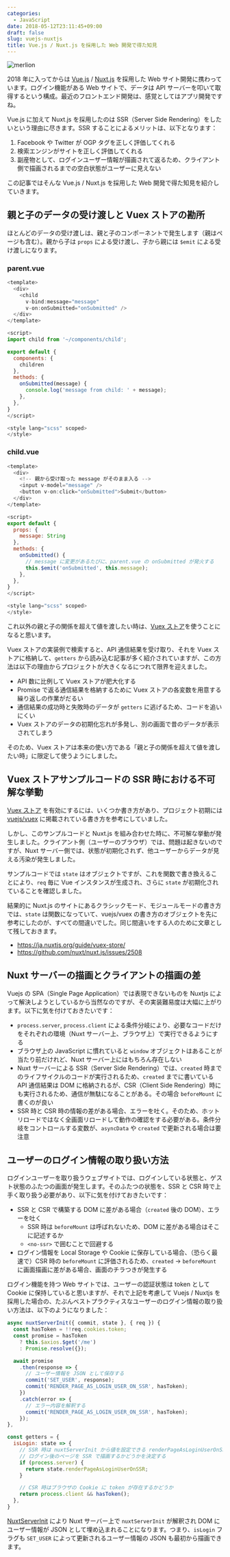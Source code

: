 ```yaml
---
categories:
  - JavaScript
date: 2018-05-12T23:11:45+09:00
draft: false
slug: vuejs-nuxtjs
title: Vue.js / Nuxt.js を採用した Web 開発で得た知見
---
```


![merlion](/images/2018/05/merlion.jpg)

2018 年に入ってからは [Vue.js](https://jp.vuejs.org/) / [Nuxt.js](https://ja.nuxtjs.org/) を採用した Web サイト開発に携わっています。ログイン機能がある Web サイトで、データは API サーバーを叩いて取得するという構成。最近のフロントエンド開発は、感覚としてはアプリ開発ですね。

Vue.js に加えて Nuxt.js を採用したのは SSR（Server Side Rendering）をしたいという理由に尽きます。SSR することによるメリットは、以下となります：

1. Facebook や Twitter が OGP タグを正しく評価してくれる
1. 検索エンジンがサイトを正しく評価してくれる
1. 副産物として、ログインユーザー情報が描画されて返るため、クライアント側で描画されるまでの空白状態がユーザーに見えない

この記事ではそんな Vue.js / Nuxt.js を採用した Web 開発で得た知見を紹介していきます。

## 親と子のデータの受け渡しと Vuex ストアの勘所

ほとんどのデータの受け渡しは、親と子のコンポーネントで発生します（親はページも含む）。親から子は `props` による受け渡し、子から親には `$emit` による受け渡しになります。

### parent.vue

```javascript
<template>
  <div>
    <child
      v-bind:message="message"
      v-on:onSubmitted="onSubmitted" />
  </div>
</template>

<script>
import child from '~/components/child';

export default {
  components: {
    children
  },
  methods: {
    onSubmitted(message) {
      console.log('message from child: ' + message);
    },
  },
}
</script>

<style lang="scss" scoped>
</style>
```

### child.vue

```javascript
<template>
  <div>
    <!-- 親から受け取った message がそのまま入る -->
    <input v-model="message" />
    <button v-on:click="onSubmitted">Submit</button>
  </div>
</template>

<script>
export default {
  props: {
    message: String
  },
  methods: {
    onSubmitted() {
      // message に変更があるたびに、parent.vue の onSubmitted が発火する
      this.$emit('onSubmitted', this.message);
    },
  },
}
</script>

<style lang="scss" scoped>
</style>
```

これ以外の親と子の関係を超えて値を渡したい時は、[Vuex ストア](https://ja.nuxtjs.org/guide/vuex-store)を使うことになると思います。

Vuex ストアの実装例で検索すると、API 通信結果を受け取り、それを Vuex ストアに格納して、`getters` から読み込む記事が多く紹介されていますが、この方法は以下の理由からプロジェクトが大きくなるにつれて限界を迎えました。

- API 数に比例して Vuex ストアが肥大化する
- Promise で返る通信結果を格納するために Vuex ストアの各変数を用意する繰り返しの作業がだるい
- 通信結果の成功時と失敗時のデータが `getters` に逃げるため、コードを追いにくい
- Vuex ストアのデータの初期化忘れが多発し、別の画面で昔のデータが表示されてしまう

そのため、Vuex ストアは本来の使い方である「親と子の関係を超えて値を渡したい時」に限定して使うようにしました。

## Vuex ストアサンプルコードの SSR 時における不可解な挙動

[Vuex ストア](https://ja.nuxtjs.org/guide/vuex-store) を有効にするには、いくつか書き方があり、プロジェクト初期には [vuejs/vuex](https://github.com/vuejs/vuex/blob/dev/examples/shopping-cart/store/index.js) に掲載されている書き方を参考にしていました。

しかし、このサンプルコードと Nuxt.js を組み合わせた時に、不可解な挙動が発生しました。クライアント側（ユーザーのブラウザ）では、問題は起きないのですが、Nuxt サーバー側では、状態が初期化されず、他ユーザーからデータが見える汚染が発生しました。

サンプルコードでは `state` はオブジェクトですが、これを関数で書き換えることにより、`req` 毎に Vue インスタンスが生成され、さらに `state` が初期化されていることを確認しました。

結果的に Nuxt.js のサイトにあるクラシックモード、モジュールモードの書き方では、`state` は関数になっていて、vuejs/vuex の書き方のオブジェクトを先に参考にしたのが、すべての間違いでした。同じ間違いをする人のために文章として残しておきます。

- https://ja.nuxtjs.org/guide/vuex-store/
- https://github.com/nuxt/nuxt.js/issues/2508

## Nuxt サーバーの描画とクライアントの描画の差

Vuejs の SPA（Single Page Application）では表現できないものを Nuxtjs によって解決しようとしているから当然なのですが、その実装難易度は大幅に上がります。以下に気を付けておきたいです：

- `process.server`, `process.client` による条件分岐により、必要なコードだけをそれぞれの環境（Nuxt サーバー上、ブラウザ上）で実行できるようにする
- ブラウザ上の JavaScript に慣れていると `window` オブジェクトはあることが当たり前だけれど、Nuxt サーバー上にはもちろん存在しない
- Nuxt サーバーによる SSR（Server Side Rendering）では、`created` 時までのライフサイクルのコードが実行されるため、`created` までに書いている API 通信結果は DOM に格納されるが、CSR（Client Side Rendering）時にも実行されるため、通信が無駄になることがある。その場合 `beforeMount` に書くのが良い
- SSR 時と CSR 時の情報の差がある場合、エラーを吐く。そのため、ホットリロードではなく全画面リロードして動作の確認をする必要がある。条件分岐をコントロールする変数が、`asyncData` や `created` で更新される場合は要注意

## ユーザーのログイン情報の取り扱い方法

ログインユーザーを取り扱うウェブサイトでは、ログインしている状態と、ゲスト状態のふたつの画面が発生します。そのふたつの状態を、SSR と CSR 時で上手く取り扱う必要があり、以下に気を付けておきたいです：

- SSR と CSR で構築する DOM に差がある場合（`created` 後の DOM）、エラーを吐く
  - SSR 時は `beforeMount` は呼ばれないため、DOM に差がある場合はそこに記述するか
  - `<no-ssr>` で囲むことで回避する
- ログイン情報を Local Storage や Cookie に保存している場合、（恐らく最速で）CSR 時の `beforeMount` に評価されるため、`created` → `beforeMount` に画面描画に差がある場合、画面のチラつきが発生する

ログイン機能を持つ Web サイトでは、ユーザーの認証状態は token として Cookie に保持していると思いますが、それで上記を考慮して Vuejs / Nuxtjs を採用した場合の、たぶんベストプラクティスなユーザーのログイン情報の取り扱い方法は、以下のようになりました：

```javascript
async nuxtServerInit({ commit, state }, { req }) {
  const hasToken = !!req.cookies.token;
  const promise = hasToken
    ? this.$axios.$get('/me')
    : Promise.resolve({});

  await promise
    .then(response => {
      // ユーザー情報を JSON として保存する
      commit('SET_USER', response);
      commit('RENDER_PAGE_AS_LOGIN_USER_ON_SSR', hasToken);
    })
    .catch(error => {
      // エラー内容を解釈する
      commit('RENDER_PAGE_AS_LOGIN_USER_ON_SSR', hasToken);
    });
},
```

```javascript
const getters = {
  isLogin: state => {
    // SSR 時は nuxtServerInit から値を設定できる renderPageAsLoginUserOnSSR によって
    // ログイン後のページを SSR で描画するかどうかを決定する
    if (process.server) {
      return state.renderPageAsLoginUserOnSSR;
    }

    // CSR 時はブラウザの Cookie に token が存在するかどうか
    return process.client && hasToken();
  },
}
```

[NuxtServerInit](https://nuxtjs.org/guide/vuex-store/#the-nuxtserverinit-action) により Nuxt サーバー上で `nuxtServerInit` が解釈され DOM にユーザー情報が JSON として埋め込まれることになります。つまり、`isLogin` フラグも `SET_USER` によって更新されるユーザー情報の JSON も最初から描画できます。
